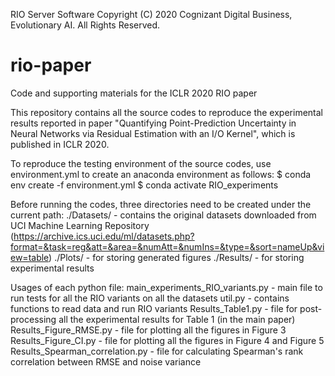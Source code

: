 RIO Server Software
Copyright (C) 2020 Cognizant Digital Business, Evolutionary AI. All Rights Reserved.

# rio-paper
Code and supporting materials for the ICLR 2020 RIO paper

This repository contains all the source codes to reproduce the experimental results reported in paper "Quantifying Point-Prediction Uncertainty in Neural Networks via Residual Estimation with an I/O Kernel", which is published in ICLR 2020.

To reproduce the testing environment of the source codes, use environment.yml to create an anaconda environment as follows:
$ conda env create -f environment.yml
$ conda activate RIO_experiments

Before running the codes, three directories need to be created under the current path:
./Datasets/ - contains the original datasets downloaded from UCI Machine Learning Repository (https://archive.ics.uci.edu/ml/datasets.php?format=&task=reg&att=&area=&numAtt=&numIns=&type=&sort=nameUp&view=table)
./Plots/ - for storing generated figures
./Results/ - for storing experimental results

Usages of each python file:
main_experiments_RIO_variants.py - main file to run tests for all the RIO variants on all the datasets
util.py - contains functions to read data and run RIO variants
Results_Table1.py - file for post-processing all the experimental results for Table 1 (in the main paper)
Results_Figure_RMSE.py - file for plotting all the figures in Figure 3
Results_Figure_CI.py - file for plotting all the figures in Figure 4 and Figure 5
Results_Spearman_correlation.py - file for calculating Spearman's rank correlation between RMSE and noise variance
